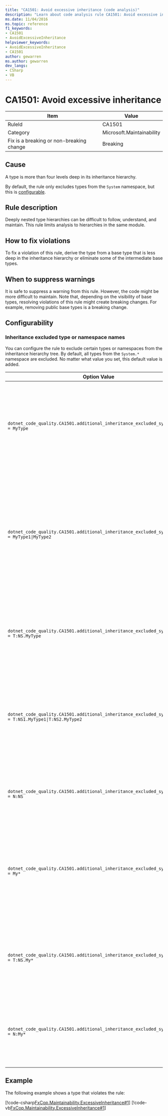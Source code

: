 ```yaml
---
title: "CA1501: Avoid excessive inheritance (code analysis)"
description: "Learn about code analysis rule CA1501: Avoid excessive inheritance"
ms.date: 11/04/2016
ms.topic: reference
f1_keywords:
- CA1501
- AvoidExcessiveInheritance
helpviewer_keywords:
- AvoidExcessiveInheritance
- CA1501
author: gewarren
ms.author: gewarren
dev_langs:
- CSharp
- VB
---
```

# CA1501: Avoid excessive inheritance

|Item|Value|
|-|-|
|RuleId|CA1501|
|Category|Microsoft.Maintainability|
|Fix is a breaking or non-breaking change|Breaking|

## Cause

A type is more than four levels deep in its inheritance hierarchy.

By default, the rule only excludes types from the `System` namespace, but this is [configurable](#configurability).

## Rule description

Deeply nested type hierarchies can be difficult to follow, understand, and maintain. This rule limits analysis to hierarchies in the same module.

## How to fix violations

To fix a violation of this rule, derive the type from a base type that is less deep in the inheritance hierarchy or eliminate some of the intermediate base types.

## When to suppress warnings

It is safe to suppress a warning from this rule. However, the code might be more difficult to maintain. Note that, depending on the visibility of base types, resolving violations of this rule might create breaking changes. For example, removing public base types is a breaking change.

## Configurability

### Inheritance excluded type or namespace names

You can configure the rule to exclude certain types or namespaces from the inheritance hierarchy tree. By default, all types from the `System.*` namespace are excluded. No matter what value you set, this default value is added.

| Option Value | Summary |
| --- | --- |
|`dotnet_code_quality.CA1501.additional_inheritance_excluded_symbol_names = MyType` | Matches all types named 'MyType' or whose containing namespace contains 'MyType' (and all types from the 'System' namespace) |
|`dotnet_code_quality.CA1501.additional_inheritance_excluded_symbol_names = MyType1\|MyType2` | Matches all types named either 'MyType1' or 'MyType2' or whose containing namespace contains either 'MyType1' or 'MyType2' (and all types from the 'System' namespace) |
|`dotnet_code_quality.CA1501.additional_inheritance_excluded_symbol_names = T:NS.MyType` | Matches specific type 'MyType' in the namespace 'NS' (and all types from the 'System' namespace) |
|`dotnet_code_quality.CA1501.additional_inheritance_excluded_symbol_names = T:NS1.MyType1\|T:NS2.MyType2` | Matches specific types 'MyType1' and 'MyType2' with respective fully qualified names (and all types from the 'System' namespace) |
|`dotnet_code_quality.CA1501.additional_inheritance_excluded_symbol_names = N:NS` | Matches all types from the 'NS' namespace (and all types from the 'System' namespace) |
|`dotnet_code_quality.CA1501.additional_inheritance_excluded_symbol_names = My*` | Matches all types whose name starts with 'My' or whose containing namespace parts starts with 'My' (and all types from the 'System' namespace) |
|`dotnet_code_quality.CA1501.additional_inheritance_excluded_symbol_names = T:NS.My*` | Matches all types whose name starts with 'My' in the namespace 'NS' (and all types from the 'System' namespace) |
|`dotnet_code_quality.CA1501.additional_inheritance_excluded_symbol_names = N:My*` | Matches all types whose containing namespace starts with 'My' (and all types from the 'System' namespace) |

## Example

The following example shows a type that violates the rule:

[!code-csharp[FxCop.Maintainability.ExcessiveInheritance#1](snippets/csharp/ca1501-avoid-excessive-inheritance_1.cs)]
[!code-vb[FxCop.Maintainability.ExcessiveInheritance#1](../../../../samples/snippets/fundamentals/code-analysis/visualbasic/ca1501-avoid-excessive-inheritance_1.vb)]
